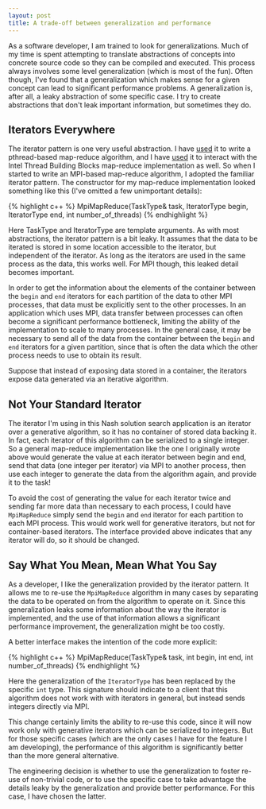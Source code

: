 ```yaml
---
layout: post
title: A trade-off between generalization and performance
---
```

As a software developer, I am trained to look for generalizations. Much of my time is spent attempting to translate abstractions of concepts into concrete source code so they can be compiled and executed. This process always involves some level generalization (which is most of the fun). Often though, I've found that a generalization which makes sense for a given concept can lead to significant performance problems. A generalization is, after all, a leaky abstraction of some specific case. I try to create abstractions that don't leak important information, but sometimes they do.

## Iterators Everywhere
The iterator pattern is one very useful abstraction. I have [used](https://github.com/joshpeterson/osoasso/blob/master/include/parallel_task.h) it to write a pthread-based map-reduce algorithm, and I have [used](https://github.com/joshpeterson/Nash/blob/master/TRPMONashCategorizationParallel.h) it to interact with the Intel Thread Building Blocks map-reduce implementation as well. So when I started to write an MPI-based map-reduce algorithm, I adopted the familiar iterator pattern. The constructor for my map-reduce implementation looked something like this (I've omitted a few unimportant details):

{% highlight c++ %}
MpiMapReduce(TaskType& task,
             IteratorType begin, IteratorType end,
             int number_of_threads)
{% endhighlight %}

Here TaskType and IteratorType are template arguments. As with most abstractions, the iterator pattern is a bit leaky. It assumes that the data to be iterated is stored in some location accessible to the iterator, but independent of the iterator. As long as the iterators are used in the same process as the data, this works well. For MPI though, this leaked detail becomes important.

In order to get the information about the elements of the container between the <code>begin</code> and <code>end</code> iterators for each partition of the data to other MPI processes, that data must be explicitly sent to the other processes. In an application which uses MPI, data transfer between processes can often become a significant performance bottleneck, limiting the ability of the implementation to scale to many processes. In the general case, it may be necessary to send all of the data from the container between the <code>begin</code> and <code>end</code> iterators for a given partition, since that is often the data which the other process needs to use to obtain its result.

Suppose that instead of exposing data stored in a container, the iterators expose data generated via an iterative algorithm.

## Not Your Standard Iterator
The iterator I'm using in this Nash solution search application is an iterator over a generative algorithm, so it has no container of stored data backing it. In fact, each iterator of this algorithm can be serialized to a single integer. So a general map-reduce implementation like the one I originally wrote above would generate the value at each iterator between begin and end, send that data (one integer per iterator) via MPI to another process, then use each integer to generate the data from the algorithm again, and provide it to the task!

To avoid the cost of generating the value for each iterator twice and sending far more data than necessary to each process, I could have <code>MpiMapReduce</code> simply send the <code>begin</code> and <code>end</code> iterator for each partition to each MPI process. This would work well for generative iterators, but not for container-based iterators. The interface provided above indicates that any iterator will do, so it should be changed.

## Say What You Mean, Mean What You Say
As a developer, I like the generalization provided by the iterator pattern. It allows me to re-use the <code>MpiMapReduce</code> algorithm in many cases by separating the data to be operated on from the algorithm to operate on it. Since this generalization leaks some information about the way the iterator is implemented, and the use of that information allows a significant performance improvement, the generalization might be too costly.

A better interface makes the intention of the code more explicit:

{% highlight c++ %}
MpiMapReduce(TaskType& task,
             int begin, int end,
             int number_of_threads)
{% endhighlight %}

Here the generalization of the <code>IteratorType</code> has been replaced by the specific <code>int</code> type. This signature should indicate to a client that this algorithm does not work with with iterators in general, but instead sends integers directly via MPI.

This change certainly limits the ability to re-use this code, since it will now work only with generative iterators which can be serialized to integers. But for those specific cases (which are the only cases I have for the feature I am developing), the performance of this algorithm is significantly better than the more general alternative.

The engineering decision is whether to use the generalization to foster re-use of non-trivial code, or to use the specific case to take advantage the details leaky by the generalization and provide better performance. For this case, I have chosen the latter.
